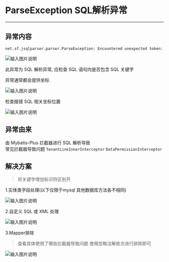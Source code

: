 # ParseException SQL解析异常
- - -
## 异常内容

`net.sf.jsqlparser.parser.ParseException: Encountered unexpected token:`

![输入图片说明](https://foruda.gitee.com/images/1678981169309778625/a17ff852_1766278.png "屏幕截图")

此异常为 SQL 解析异常, 应检查 SQL 语句内是否包含 SQL 关键字

异常通常都会提供坐标

![输入图片说明](https://foruda.gitee.com/images/1678981173813116217/a6f9ee32_1766278.png "屏幕截图")

检查报错 SQL 相关坐标位置

![输入图片说明](https://foruda.gitee.com/images/1678981179153564043/bf4912b4_1766278.png "屏幕截图")

## 异常由来
由 Mybatis-Plus 拦截器进行 SQL 解析导致<br>
常见拦截器导致问题 `TenantLineInnerInterceptor` `DataPermissionInterceptor`

## 解决方案

> 将关键字增加标识符区别开

1.实体类字段处理(以下仅限于mysql 其他数据库方法各不相同)

![输入图片说明](https://foruda.gitee.com/images/1678981183515542682/fccd85ad_1766278.png "屏幕截图")

2.自定义 SQL 或 XML 处理

![输入图片说明](https://foruda.gitee.com/images/1678981187926917963/38437edb_1766278.png "屏幕截图")

3.Mapper排除
> 查看具体使用了哪些拦截器导致问题 使用忽略注解依次进行排除即可

![输入图片说明](https://foruda.gitee.com/images/1678981192902044584/fb1c41eb_1766278.png "屏幕截图")


